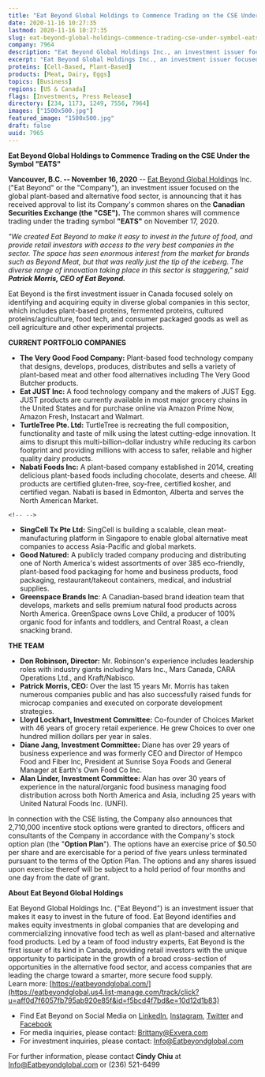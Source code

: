 ```yaml
---
title: "Eat Beyond Global Holdings to Commence Trading on the CSE Under the Symbol 'EATS'"
date: 2020-11-16 10:27:35
lastmod: 2020-11-16 10:27:35
slug: eat-beyond-global-holdings-commence-trading-cse-under-symbol-eats
company: 7964
description: "Eat Beyond Global Holdings Inc., an investment issuer focused on the global plant-based and alternative food sector, is announcing that it has received approval to list its company’s common shares on the Canadian Securities Exchange. The common shares will commence trading under the trading symbol \"EATS\" on November 17, 2020. Eat Beyond is the first investment issuer in Canada focused solely on identifying and acquiring equity in diverse global companies in this sector, which includes plant-based proteins, fermented proteins, cultured proteins/agriculture, food tech, and consumer packaged goods as well as cell agriculture and other experimental projects."
excerpt: "Eat Beyond Global Holdings Inc., an investment issuer focused on the global plant-based and alternative food sector, is announcing that it has received approval to list its company’s common shares on the Canadian Securities Exchange. The common shares will commence trading under the trading symbol \"EATS\" on November 17, 2020. Eat Beyond is the first investment issuer in Canada focused solely on identifying and acquiring equity in diverse global companies in this sector, which includes plant-based proteins, fermented proteins, cultured proteins/agriculture, food tech, and consumer packaged goods as well as cell agriculture and other experimental projects."
proteins: [Cell-Based, Plant-Based]
products: [Meat, Dairy, Eggs]
topics: [Business]
regions: [US & Canada]
flags: [Investments, Press Release]
directory: [234, 1173, 1249, 7556, 7964]
images: ["1500x500.jpg"]
featured_image: "1500x500.jpg"
draft: false
uuid: 7965
---
```

**Eat Beyond Global Holdings to Commence Trading on the CSE Under the
Symbol "EATS"**

**Vancouver, B.C. -- November 16, 2020** -- [Eat Beyond Global
Holdings](https://eatbeyondglobal.us4.list-manage.com/track/click?u=aff0d7f6057fb795ab920e85f&id=5a8bfc7147&e=10d12d1b83)
Inc. ("Eat Beyond" or the "Company"), an investment issuer focused on
the global plant-based and alternative food sector, is announcing that
it has received approval to list its Company's common shares on the
**Canadian Securities Exchange (the "CSE").** The common shares will
commence trading under the trading symbol **\"EATS\"** on November 17,
2020.

*"We created Eat Beyond to make it easy to invest in the future of food,
and provide retail investors with access to the very best companies in
the sector. The space has seen enormous interest from the market for
brands such as Beyond Meat, but that was really just the tip of the
iceberg. The diverse range of innovation taking place in this sector is
staggering," said* ***Patrick Morris, CEO of Eat Beyond.***

Eat Beyond is the first investment issuer in Canada focused solely on
identifying and acquiring equity in diverse global companies in this
sector, which includes plant-based proteins, fermented proteins,
cultured proteins/agriculture, food tech, and consumer packaged goods as
well as cell agriculture and other experimental projects.

**CURRENT PORTFOLIO COMPANIES**

-   **The Very Good Food Company:** Plant-based food technology company
    that designs, develops, produces, distributes and sells a variety of
    plant-based meat and other food alternatives including The Very Good
    Butcher products.
-   **Eat JUST Inc:** A food technology company and the makers of JUST
    Egg. JUST products are currently available in most major grocery
    chains in the United States and for purchase online via Amazon Prime
    Now, Amazon Fresh, Instacart and Walmart.
-   **TurtleTree Pte. Ltd:** TurtleTree is recreating the full
    composition, functionality and taste of milk using the latest
    cutting-edge innovation. It aims to disrupt this
    multi-billion-dollar industry while reducing its carbon footprint
    and providing millions with access to safer, reliable and higher
    quality dairy products.
-   **Nabati Foods Inc:** A plant-based company established in 2014,
    creating delicious plant-based foods including chocolate, deserts
    and cheese. All products are certified gluten-free, soy-free,
    certified kosher, and certified vegan. Nabati is based in Edmonton,
    Alberta and serves the North American Market.

```{=html}
<!-- -->
```
-   **SingCell Tx Pte Ltd:** SingCell is building a scalable, clean
    meat-manufacturing platform in Singapore to enable global
    alternative meat companies to access Asia-Pacific and global
    markets.
-   **Good Natured:** A publicly traded company producing and
    distributing one of North America\'s widest assortments of over 385
    eco-friendly, plant-based food packaging for home and business
    products, food packaging, restaurant/takeout containers, medical,
    and industrial supplies.
-   **Greenspace Brands Inc**: A Canadian-based brand ideation team that
    develops, markets and sells premium natural food products across
    North America. GreenSpace owns Love Child, a producer of 100%
    organic food for infants and toddlers, and Central Roast, a clean
    snacking brand.

**THE TEAM**

-   **Don Robinson, Director:** Mr. Robinson's experience includes
    leadership roles with industry giants including Mars Inc., Mars
    Canada, CARA Operations Ltd., and Kraft/Nabisco.
-   **Patrick Morris, CEO:** Over the last 15 years Mr. Morris has taken
    numerous companies public and has also successfully raised funds for
    microcap companies and executed on corporate development strategies.
-   **Lloyd Lockhart, Investment Committee:** Co-founder of Choices
    Market with 46 years of grocery retail experience. He grew Choices
    to over one hundred million dollars per year in sales.
-   **Diane Jang, Investment Committee:** Diane has over 29 years of
    business experience and was formerly CEO and Director of Hempco Food
    and Fiber Inc, President at Sunrise Soya Foods and General Manager
    at Earth's Own Food Co Inc.
-   **Alan Linder, Investment Committee:** Alan has over 30 years of
    experience in the natural/organic food business managing food
    distribution across both North America and Asia, including 25 years
    with United Natural Foods Inc. (UNFI).

In connection with the CSE listing, the Company also announces that
2,710,000 incentive stock options were granted to directors, officers
and consultants of the Company in accordance with the Company's stock
option plan (the "**Option Plan**"). The options have an exercise price
of \$0.50 per share and are exercisable for a period of five years
unless terminated pursuant to the terms of the Option Plan. The options
and any shares issued upon exercise thereof will be subject to a hold
period of four months and one day from the date of grant.

**About Eat Beyond Global Holdings**

Eat Beyond Global Holdings Inc. ("Eat Beyond") is an investment issuer
that makes it easy to invest in the future of food. Eat Beyond
identifies and makes equity investments in global companies that are
developing and commercializing innovative food tech as well as
plant-based and alternative food products. Led by a team of food
industry experts, Eat Beyond is the first issuer of its kind in Canada,
providing retail investors with the unique opportunity to participate in
the growth of a broad cross-section of opportunities in the alternative
food sector, and access companies that are leading the charge toward a
smarter, more secure food supply.\
Learn more:
[https://eatbeyondglobal.com/](https://eatbeyondglobal.us4.list-manage.com/track/click?u=aff0d7f6057fb795ab920e85f&id=f5bcd4f7bd&e=10d12d1b83)

-   Find Eat Beyond on Social Media on
    [LinkedIn](https://eatbeyondglobal.us4.list-manage.com/track/click?u=aff0d7f6057fb795ab920e85f&id=f61b0a2b41&e=10d12d1b83),
    [Instagram](https://eatbeyondglobal.us4.list-manage.com/track/click?u=aff0d7f6057fb795ab920e85f&id=fdc490ea6d&e=10d12d1b83),
    [Twitter](https://eatbeyondglobal.us4.list-manage.com/track/click?u=aff0d7f6057fb795ab920e85f&id=0fa7facd9d&e=10d12d1b83)
    and
    [Facebook](https://eatbeyondglobal.us4.list-manage.com/track/click?u=aff0d7f6057fb795ab920e85f&id=6e91086ec9&e=10d12d1b83)
-   For media inquiries, please contact: <Brittany@Exvera.com>
-   For investment inquiries, please contact:
    [I](mailto:Info@Eatbeyondglobal.com)[nfo@Eatbeyondglobal.com](mailto:Info@Eatbeyondglobal.com)

For further information, please contact **Cindy Chiu** at
<Info@Eatbeyondglobal.com> or (236) 521-6499
